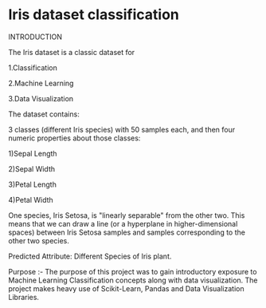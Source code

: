 # Iris dataset classification 

INTRODUCTION 

The Iris dataset is a classic dataset for

 1.Classification

 2.Machine Learning

 3.Data Visualization

The dataset contains:

3 classes (different Iris species) with 50 samples each, and then four numeric properties about those classes: 

1)Sepal Length

2)Sepal Width

3)Petal Length

4)Petal Width

One species, Iris Setosa, is "linearly separable" from the other two. 
This means that we can draw a line (or a hyperplane in higher-dimensional spaces) between Iris Setosa samples and samples corresponding to the other two species.

Predicted Attribute: Different Species of Iris plant.


Purpose :-
The purpose of this project was to gain introductory exposure to Machine Learning Classification concepts along with data visualization. The project makes heavy use of Scikit-Learn, Pandas and Data Visualization Libraries.
